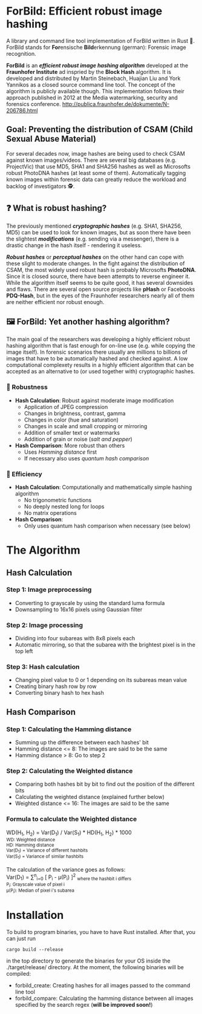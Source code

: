 # ForBild: Efficient robust image hashing
A library and command line tool implementation of ForBild written in Rust :crab:. ForBild stands for **For**ensische **Bild**erkennung (german): Forensic image recognition.

**ForBild** is an ***efficient robust image hashing algorithm*** developed at the **Fraunhofer Institute** ad inspried by the **Block Hash** algorithm. It is developed and distributed by Martin Steinebach, Huajian Liu and York Yannikos as a closed source command line tool. The concept of the algorithm is publicly available though.
This implementation follows their approach published in 2012 at the Media watermarking, security and forensics conference. 
http://publica.fraunhofer.de/dokumente/N-206786.html

## Goal: Preventing the distribution of CSAM (Child Sexual Abuse Material) 
For several decades now, image hashes are being used to check CSAM against known images/videos. There are several big databases (e.g. ProjectVic) that use MD5, SHA1 and SHA256 hashes as well as Microsofts robust PhotoDNA hashes (at least some of them). Automatically tagging known images within forensic data can greatly reduce the workload and backlog of investigators :detective:.

## :question: What is robust hashing?
The previously mentioned ***cryptographic hashes*** (e.g. SHA1, SHA256, MD5) can be used to look for known images, but as soon there have been the slightest ***modifications*** (e.g. sending via a messenger), there is a drastic change in the hash itself - rendering it useless. 

***Robust hashes*** or ***perceptual hashes*** on the other hand can cope with these slight to moderate changes. In the fight against the distribution of CSAM, the most widely used robust hash is probably Microsofts **PhotoDNA**. Since it is closed source, there have been attempts to reverse engineer it. While the algorithm itself seems to be quite good, it has several downsides and flaws. There are several open source projects like **pHash** or Facebooks **PDQ-Hash**, but in the eyes of the Fraunhofer researchers nearly all of them are neither efficient nor robust enough. 

## :framed_picture:	ForBild: Yet another hashing algorithm?
The main goal of the researchers was developing a highly efficient robust hashing algorithm that is fast enough for on-line use (e.g. while copying the image itself). In forensic scenarios there usually are millions to billions of images that have to be automatically hashed and checked against. A low computational complexety results in a highly efficient algorithm that can be accepted as an alternative to (or used together with) cryptographic hashes.

### :turtle: Robustness
* **Hash Calculation**: Robust against moderate image modification
  * Application of JPEG compression
  * Changes in brightness, contrast, gamma
  * Changes in color (hue and saturation)
  * Changes in scale and small cropping or mirroring 
  * Addition of smaller text or watermarks
  * Addition of grain or noise (*salt and pepper*)
* **Hash Comparison**: More robust than others 
  * Uses *Hamming distance* first
  * If necessary also uses *quantum hash comparison* 

### :racehorse: Efficiency
* **Hash Calculation**: Computationally and mathematically simple hashing algorithm 
  * No trigonometric functions
  * No deeply nested long for loops
  * No matrix operations
* **Hash Comparison**:
  * Only uses quantum hash comparison when necessary (see below) 

# The Algorithm

## Hash Calculation

### Step 1: Image preprocessing
- Converting to grayscale by using the standard luma formula
- Downsampling to 16x16 pixels using Gaussian filter

### Step 2: Image processing
- Dividing into four subareas with 8x8 pixels each
- Automatic mirroring, so that the subarea with the brightest pixel is in the top left

### Step 3: Hash calculation
- Changing pixel value to 0 or 1 depending on its subareas mean value
- Creating binary hash row by row
- Converting binary hash to hex hash

## Hash Comparison

### Step 1: Calculating the Hamming distance
- Summing up the difference between each hashes' bit
- Hamming distance <= 8: The images are said to be the same
- Hamming distance > 8: Go to step 2

### Step 2: Calculating the Weighted distance
- Comparing both hashes bit by bit to find out the position of the different bits
- Calculating the weighted distance (explained further below)
- Weighted distance <= 16: The images are said to be the same


### Formula to calculate the Weighted distance
WD(H<sub>1</sub>, H<sub>2</sub>) = Var(D<sub>1</sub>) / Var(S<sub>1</sub>) * HD(H<sub>1</sub>, H<sub>2</sub>) * 1000 <br>
<sub>
WD: Weighted distance<br>
HD: Hamming distance<br>
Var(D<sub>1</sub>) = Variance of different hashbits<br>
Var(S<sub>1</sub>) = Variance of similar hashbits<br>
</sub><br>
The calculation of the variance goes as follows:<br>
Var(D<sub>1</sub>) = &sum;<sup>n</sup><sub>i=0</sub> [ P<sub>i</sub> - µ(P<sub>i</sub>) ]<sup>2</sup> <sub>where the hashbit i differs</sub><br>
<sub>
P<sub>i</sub>: Grayscale value of pixel i <br>
µ(P<sub>i</sub>): Median of pixel i's subarea
</sub>


# Installation
To build to program binaries, you have to have Rust installed. After that, you can just run

    cargo build --release
    
in the top directory to generate the binaries for your OS inside the ./target/release/ directory.
At the moment, the following binaries will be compiled:
- forbild_create: Creating hashes for all images passed to the command line tool
- forbild_compare: Calculating the hamming distance between all images specified by the search regex (**will be improved soon!**)

